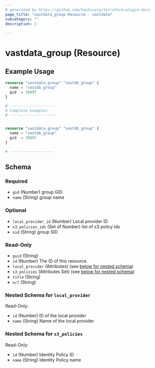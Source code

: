 ```yaml
---
# generated by https://github.com/hashicorp/terraform-plugin-docs
page_title: "vastdata_group Resource - vastdata"
subcategory: ""
description: |-
  
---
```


# vastdata_group (Resource)



## Example Usage

```terraform
resource "vastdata_group" "vastdb_group" {
  name = "vastdb_group"
  gid  = 30097
}

# ---------------------
# Complete examples
# ---------------------


resource "vastdata_group" "vastdb_group" {
  name = "vastdb_group"
  gid  = 30097
}

# --------------------
```

<!-- schema generated by tfplugindocs -->
## Schema

### Required

- `gid` (Number) group GID
- `name` (String) group name

### Optional

- `local_provider_id` (Number) Local provider ID
- `s3_policies_ids` (Set of Number) list of s3 policy ids
- `sid` (String) group SID

### Read-Only

- `guid` (String)
- `id` (Number) The ID of this resource.
- `local_provider` (Attributes) (see [below for nested schema](#nestedatt--local_provider))
- `s3_policies` (Attributes Set) (see [below for nested schema](#nestedatt--s3_policies))
- `title` (String)
- `url` (String)

<a id="nestedatt--local_provider"></a>
### Nested Schema for `local_provider`

Read-Only:

- `id` (Number) ID of the local provider
- `name` (String) Name of the local provider


<a id="nestedatt--s3_policies"></a>
### Nested Schema for `s3_policies`

Read-Only:

- `id` (Number) Identity Policy ID
- `name` (String) Identity Policy name

